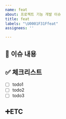 ```yaml
---
name: feat
about: 프로젝트 기능 개발 이슈
title: feat
labels: "\U0001F31Ffeat"
assignees: ''

---
```


<!-- Issue 작성 전에 우선 Assignees, label 지정하기 -->
## 📄 이슈 내용
<!-- 이슈 내용 요약 설명 -->
>

## ✅ 체크리스트
- [ ] todo1
- [ ] todo2
- [ ] todo3

## ➕ETC
